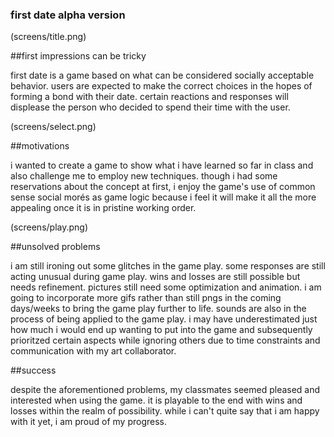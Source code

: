 ### first date alpha version

(screens/title.png)

##first impressions can be tricky

first date is a game based on what can be considered socially acceptable behavior.  users are expected to make the correct choices in the hopes of forming a bond with their date. certain reactions and responses will displease the person who decided to spend their time with the user.

(screens/select.png)

##motivations

i wanted to create a game to show what i have learned so far in class and also challenge me to employ new techniques. though i had some reservations about the concept at first, i enjoy the game's use of common sense social morés as game logic because i feel it will make it all the more appealing once it is in pristine working order.

(screens/play.png)

##unsolved problems

i am still ironing out some glitches in the game play. some responses are still acting unusual during game play. wins and losses are still possible but needs refinement. pictures still need some optimization and animation. i am going to incorporate more gifs rather than still pngs in the coming days/weeks to bring the game play further to life. sounds are also in the process of being applied to the game play.  i may have underestimated just how much i would end up wanting to put into the game and subsequently prioritzed certain aspects while ignoring others due to time constraints and communication with my art collaborator.

##success

despite the aforementioned problems, my classmates seemed pleased and interested when using the game. it is playable to the end with wins and losses within the realm of possibility. while i can't quite say that i am happy with it yet, i am proud of my progress.

